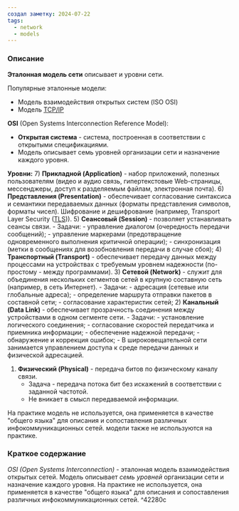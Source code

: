 ```yaml
---
создал заметку: 2024-07-22
tags:
  - network
  - models
---
```

### Описание
**Эталонная модель сети** описывает [](Терминология.md#Сервис|сервисы) и уровни сети.

Популярные эталонные модели:
- Модель взаимодействия открытых систем (ISO OSI)
- Модель [TCP/IP](Модель%20TCP%20IP.md)

**OSI** (Open Systems Interconnection Reference Model):
- **Открытая система** - система, построенная в соответствии с открытыми спецификациями.
- Модель описывает семь уровней организации сети и назначение каждого уровня.

**Уровни:**
7) **Прикладной (Application)** - набор приложений, полезных пользователям (видео и аудио связь, гипертекстовые Web-страницы, мессенджеры, доступ к разделяемым файлам, электронная почта).
6) **Представления (Presentation)** - обеспечивает согласование синтаксиса и семантики передаваемых данных (форматы представления символов, форматы чисел). Шифрование и дешифрование (например, Transport Layer Security ([TLS](TLS%20SSL.md))).
5) **Сеансовый (Session)** - позволяет устанавливать сеансы связи.
	- Задачи:
		- управление диалогом (очередность передачи сообщений);
		- управление маркерами (предотвращение одновременного выполнения критичной операции);
		- синхронизация (метки в сообщениях для возобновления передачи в случае сбоя);
4) **Транспортный (Transport)** - обеспечивает передачу данных между процессами на устройствах с требуемым уровнем надежности (по-простому - между программами).
3) **Сетевой (Network)** - служит для объединения нескольких сегментов сетей в крупную составную сеть (например, в сеть Интернет).
	- Задачи:
		- адресация (сетевые или глобальные адреса);
		- определение маршрута отправки пакетов в составной сети;
		- согласование характеристик сетей;
2) **Канальный (Data Link)** - обеспечивает прозрачность соединения между устройствами в одном сегменте сети.
	- Задачи:
		- установление логического соединения;
		- согласование скоростей передатчика и приемника информации;
		- обеспечение надежной передачи;
		- обнаружение и коррекция ошибок;
	- В широковещательной сети занимается управлением доступа к среде передачи данных и физической адресацией.
1) **Физический (Physical)** - передача битов по физическому каналу связи.
	- Задача - передача потока бит без искажений в соответствии с заданной частотой.
	- Не вникает в смысл передаваемой информации.

На практике модель не используется, она применяется в качестве "общего языка" для описания и сопоставления различных инфокоммуникационных сетей. [](Терминология.md#Протокол|Протоколы) модели также не используются на практике.

### Краткое содержание
*OSI (Open Systems Interconnection)* - эталонная модель взаимодействия открытых сетей. Модель описывает *семь уровней* организации сети и назначение каждого уровня. На практике не используется, она применяется в качестве "общего языка" для описания и сопоставления различных инфокоммуникационных сетей. ^42280c

